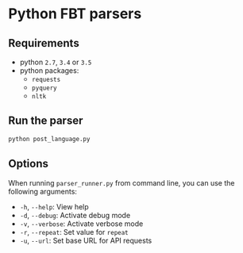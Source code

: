 # Python FBT parsers

## Requirements
- python `2.7`, `3.4` or `3.5`
- python packages:
  - `requests`
  - `pyquery`
  - `nltk`

## Run the parser

```bash
python post_language.py
```

## Options

When running `parser_runner.py` from command line, you can use the following arguments:

- `-h`, `--help`: View help
- `-d`, `--debug`: Activate debug mode
- `-v`, `--verbose`: Activate verbose mode
- `-r`, `--repeat`: Set value for `repeat`
- `-u`, `--url`: Set base URL for API requests
